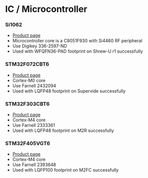 # IC / Microcontroller

### Si1062
* [Product 
  page](http://www.silabs.com/products/wireless/wirelessmcu/Pages/si106x-8x.aspx)
* Microcontroller core is a C8051F930 with Si4460 RF peripheral
* Use Digikey 336-2597-ND
* Used with WFQFN36-PAD footprint on Shrew-U r1 successfully

### STM32F072CBT6
* [Product 
  page](http://www.st.com/web/en/catalog/mmc/FM141/SC1169/SS1574/LN1823/PF259606)
* Cortex-M0 core
* Use Farnell 2432094
* Used with LQFP48 footprint on Supervide successfully

### STM32F303CBT6
* [Product 
  page](http://www.st.com/web/catalog/mmc/FM141/SC1169/SS1576/LN1531/PF253449)
* Cortex-M4 core
* Use Farnell 2333361
* Used with LQFP48 footprint on M2R successfully

### STM32F405VGT6
* [Product 
  page](http://www.st.com/web/catalog/mmc/FM141/SC1169/SS1577/LN1035/PF252142)
* Cortex-M4 core
* Use Farnell 2393648
* Used with LQFP100 footprint on M2FC successfully
